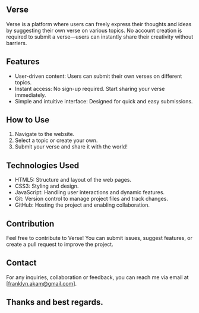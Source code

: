 ## Verse

Verse is a platform where users can freely express their thoughts and ideas by suggesting their own verse on various topics. 
No account creation is required to submit a verse—users can instantly share their creativity without barriers.

## Features

- User-driven content: Users can submit their own verses on different topics.
- Instant access: No sign-up required. Start sharing your verse immediately.
- Simple and intuitive interface: Designed for quick and easy submissions.

## How to Use

1. Navigate to the website.
2. Select a topic or create your own.
3. Submit your verse and share it with the world!

## Technologies Used

- HTML5: Structure and layout of the web pages.
- CSS3: Styling and design.
- JavaScript: Handling user interactions and dynamic features.
- Git: Version control to manage project files and track changes.
- GitHub: Hosting the project and enabling collaboration.

## Contribution
Feel free to contribute to Verse! You can submit issues, suggest features, or create a pull request to improve the project.

## Contact
For any inquiries, collaboration or feedback, you can reach me via email at [franklyn.akam@gmail.com].

## Thanks and best regards.

